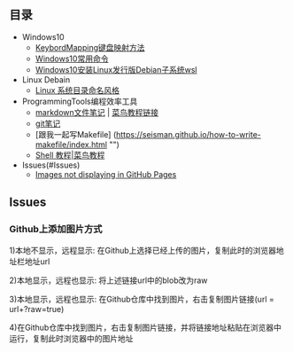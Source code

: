 ## 目录

- Windows10
  - [KeybordMapping键盘映射方法](./doc/KeybordMapping.md "Keybord")
  - [Windows10常用命令](./doc/Windows10command.md "")
  - [Windows10安装Linux发行版Debian子系统wsl](./doc/WSL_Debian.md)
- Linux Debain
  - [Linux 系统目录命名风格](./doc/LinuxSystemDirectoryNamingStyle.md)
- ProgrammingTools编程效率工具
  - [markdown文件笔记](./doc/markdown.md "") | [菜鸟教程链接](https://www.runoob.com/markdown/md-image.html "")
  - [git笔记](./doc/git.md "")
  - [跟我一起写Makefile] (https://seisman.github.io/how-to-write-makefile/index.html "")
  - [Shell 教程|菜鸟教程](https://www.runoob.com/linux/linux-shell.html)
- Issues(#Issues)
  - [Images not displaying in GitHub Pages](#github上添加图片方式)

## Issues
### Github上添加图片方式
  1)本地不显示，远程显示:  在Github上选择已经上传的图片，复制此时的浏览器地址栏地址url

  2)本地显示，远程也显示:  将上述链接url中的blob改为raw

  3)本地显示，远程也显示:  在Github仓库中找到图片，右击复制图片链接(url = url+?raw=true)

  4)在Github仓库中找到图片，右击复制图片链接，并将链接地址粘贴在浏览器中运行，复制此时浏览器中的图片地址